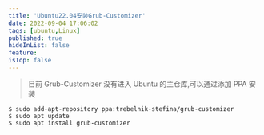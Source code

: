 ```yaml
---
title: 'Ubuntu22.04安装Grub-Customizer'
date: 2022-09-04 17:06:02
tags: [ubuntu,Linux]
published: true
hideInList: false
feature: 
isTop: false
---
```

>目前 Grub-Customizer 没有进入 Ubuntu 的主仓库,可以通过添加 PPA 安装

```shell
$ sudo add-apt-repository ppa:trebelnik-stefina/grub-customizer
$ sudo apt update
$ sudo apt install grub-customizer
```
